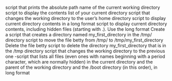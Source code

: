 script that prints the absolute path name of the current working directory
script to display the contents list of your current directory
script that changes the working directory to the user’s home directory
script to display current directory contents in a long format
script to display current directory contents, including hidden files (starting with .). Use the long format
Create a script that creates a directory named my_first_directory in the /tmp/ directory
script to move the file betty from /tmp/ to /tmp/my_first_directory
Delete the file betty
script to delete the directory my_first_directory that is in the /tmp directory
script that changes the working directory to the previous one
-script that lists all files (even ones with names beginning with a period character, which are normally hidden) in the current directory and the parent of the working directory and the /boot directory (in this order), in long format
